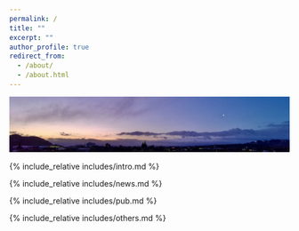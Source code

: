 ```yaml
---
permalink: /
title: ""
excerpt: ""
author_profile: true
redirect_from: 
  - /about/
  - /about.html
---
```


<img src="../images/head.png" alt="Head" class="fade-edge">

<span class='anchor' id='about-me'></span>
{% include_relative includes/intro.md %}

{% include_relative includes/news.md %}

{% include_relative includes/pub.md %}

{% include_relative includes/others.md %}
